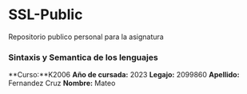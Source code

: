 # SSL-Public
 Repositorio publico personal para la asignatura

### Sintaxis y Semantica de los lenguajes

**Curso:**K2006
**Año de cursada:** 2023
**Legajo:** 2099860
**Apellido:** Fernandez Cruz
**Nombre:** Mateo

